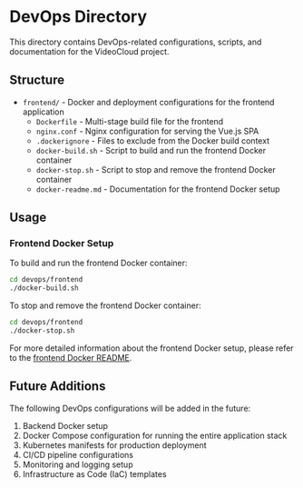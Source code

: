# DevOps Directory

This directory contains DevOps-related configurations, scripts, and documentation for the VideoCloud project.

## Structure

- `frontend/` - Docker and deployment configurations for the frontend application
  - `Dockerfile` - Multi-stage build file for the frontend
  - `nginx.conf` - Nginx configuration for serving the Vue.js SPA
  - `.dockerignore` - Files to exclude from the Docker build context
  - `docker-build.sh` - Script to build and run the frontend Docker container
  - `docker-stop.sh` - Script to stop and remove the frontend Docker container
  - `docker-readme.md` - Documentation for the frontend Docker setup

## Usage

### Frontend Docker Setup

To build and run the frontend Docker container:

```bash
cd devops/frontend
./docker-build.sh
```

To stop and remove the frontend Docker container:

```bash
cd devops/frontend
./docker-stop.sh
```

For more detailed information about the frontend Docker setup, please refer to the [frontend Docker README](frontend/docker-readme.md).

## Future Additions

The following DevOps configurations will be added in the future:

1. Backend Docker setup
2. Docker Compose configuration for running the entire application stack
3. Kubernetes manifests for production deployment
4. CI/CD pipeline configurations
5. Monitoring and logging setup
6. Infrastructure as Code (IaC) templates
